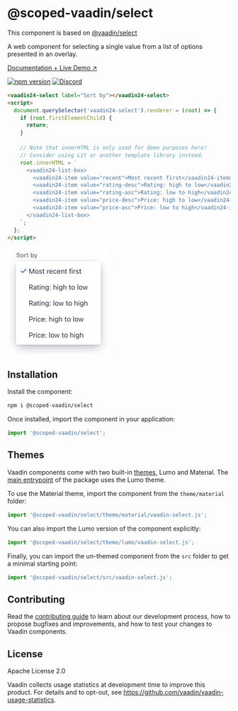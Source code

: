 # @scoped-vaadin/select

This component is based on [@vaadin/select](https://www.npmjs.com/package/@vaadin/select)

A web component for selecting a single value from a list of options presented in an overlay.

[Documentation + Live Demo ↗](https://vaadin.com/docs/latest/components/select)

[![npm version](https://badgen.net/npm/v/@vaadin/vaadin-select)](https://www.npmjs.com/package/@vaadin/vaadin-select)
[![Discord](https://img.shields.io/discord/732335336448852018?label=discord)](https://discord.gg/PHmkCKC)

```html
<vaadin24-select label="Sort by"></vaadin24-select>
<script>
  document.querySelector('vaadin24-select').renderer = (root) => {
    if (root.firstElementChild) {
      return;
    }

    // Note that innerHTML is only used for demo purposes here!
    // Consider using Lit or another template library instead.
    root.innerHTML = `
      <vaadin24-list-box>
        <vaadin24-item value="recent">Most recent first</vaadin24-item>
        <vaadin24-item value="rating-desc">Rating: high to low</vaadin24-item>
        <vaadin24-item value="rating-asc">Rating: low to high</vaadin24-item>
        <vaadin24-item value="price-desc">Price: high to low</vaadin24-item>
        <vaadin24-item value="price-asc">Price: low to high</vaadin24-item>
      </vaadin24-list-box>
    `;
  };
</script>
```

[<img src="https://raw.githubusercontent.com/vaadin/web-components/master/packages/select/screenshot.png" width="231" alt="Screenshot of vaadin-select">](https://vaadin.com/docs/latest/components/select)

## Installation

Install the component:

```sh
npm i @scoped-vaadin/select
```

Once installed, import the component in your application:

```js
import '@scoped-vaadin/select';
```

## Themes

Vaadin components come with two built-in [themes](https://vaadin.com/docs/latest/styling), Lumo and Material.
The [main entrypoint](https://github.com/vaadin/web-components/blob/master/packages/select/vaadin-select.js) of the package uses the Lumo theme.

To use the Material theme, import the component from the `theme/material` folder:

```js
import '@scoped-vaadin/select/theme/material/vaadin-select.js';
```

You can also import the Lumo version of the component explicitly:

```js
import '@scoped-vaadin/select/theme/lumo/vaadin-select.js';
```

Finally, you can import the un-themed component from the `src` folder to get a minimal starting point:

```js
import '@scoped-vaadin/select/src/vaadin-select.js';
```

## Contributing

Read the [contributing guide](https://vaadin.com/docs/latest/contributing/overview) to learn about our development process, how to propose bugfixes and improvements, and how to test your changes to Vaadin components.

## License

Apache License 2.0

Vaadin collects usage statistics at development time to improve this product.
For details and to opt-out, see https://github.com/vaadin/vaadin-usage-statistics.
